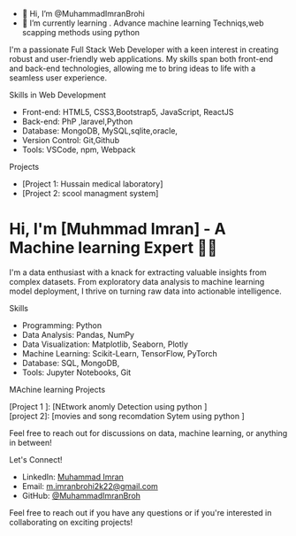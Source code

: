 - 👋 Hi, I’m @MuhammadImranBrohi
- 🌱 I’m currently learning . Advance machine learning Techniqs,web scapping methods using python 
  
I'm a passionate Full Stack Web Developer with a keen interest in creating robust and user-friendly web applications. My skills span both front-end and back-end technologies, allowing me to bring ideas to life with a seamless user experience.

 Skills in Web Development

- Front-end: HTML5, CSS3,Bootstrap5, JavaScript, ReactJS
- Back-end: PhP ,laravel,Python 
- Database: MongoDB, MySQL,sqlite,oracle,
- Version Control: Git,Github
- Tools: VSCode, npm, Webpack

 Projects

- [Project 1: Hussain medical laboratory]
- [Project 2: scool managment system]


# Hi, I'm [Muhmmad  Imran] - A Machine learning Expert 👨‍💻

I'm a data enthusiast with a knack for extracting valuable insights from complex datasets. From exploratory data analysis to machine learning model deployment, I thrive on turning raw data into actionable intelligence.

 Skills

- Programming: Python
- Data Analysis: Pandas, NumPy
- Data Visualization: Matplotlib, Seaborn, Plotly
- Machine Learning: Scikit-Learn, TensorFlow, PyTorch
- Database: SQL, MongoDB,
- Tools: Jupyter Notebooks, Git

 MAchine learning Projects

[Project 1 ]: [NEtwork anomly Detection using python  ]  
[project 2]: [movies and song recomdation Sytem using python ]

Feel free to reach out for discussions on data, machine learning, or anything in between!

 Let's Connect!

- LinkedIn: [Muhammad Imran]()
- Email: m.imranbrohi2k22@gmail.com
- GitHub: [@MuhammadImranBroh]()
  
Feel free to reach out if you have any questions or if you're interested in collaborating on exciting projects!


<!---
MuhammadImranBrohi/MuhammadImranBrohi is a ✨ special ✨ repository because its `README.md` (this file) appears on your GitHub profile.
You can click the Preview link to take a look at your changes.
--->
